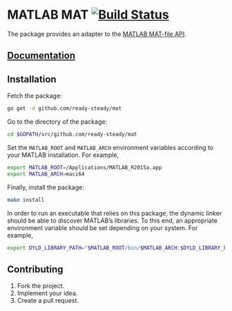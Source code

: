 # MATLAB MAT [![Build Status][travis-svg]][travis-url]

The package provides an adapter to the [MATLAB MAT-file API][1].

## [Documentation][doc]

## Installation

Fetch the package:

```bash
go get -d github.com/ready-steady/mat
```

Go to the directory of the package:

```bash
cd $GOPATH/src/github.com/ready-steady/mat
```

Set the `MATLAB_ROOT` and `MATLAB_ARCH` environment variables according to your
MATLAB installation. For example,

```bash
export MATLAB_ROOT=/Applications/MATLAB_R2015a.app
export MATLAB_ARCH=maci64
```

Finally, install the package:

```bash
make install
```

In order to run an executable that relies on this package, the dynamic linker
should be able to discover MATLAB’s libraries. To this end, an appropriate
environment variable should be set depending on your system. For example,

```bash
export DYLD_LIBRARY_PATH="$MATLAB_ROOT/bin/$MATLAB_ARCH:$DYLD_LIBRARY_PATH"
```

## Contributing

1. Fork the project.
2. Implement your idea.
3. Create a pull request.

[1]: http://www.mathworks.com/help/pdf_doc/matlab/apiext.pdf

[doc]: http://godoc.org/github.com/ready-steady/mat
[travis-svg]: https://travis-ci.org/ready-steady/mat.svg?branch=master
[travis-url]: https://travis-ci.org/ready-steady/mat
